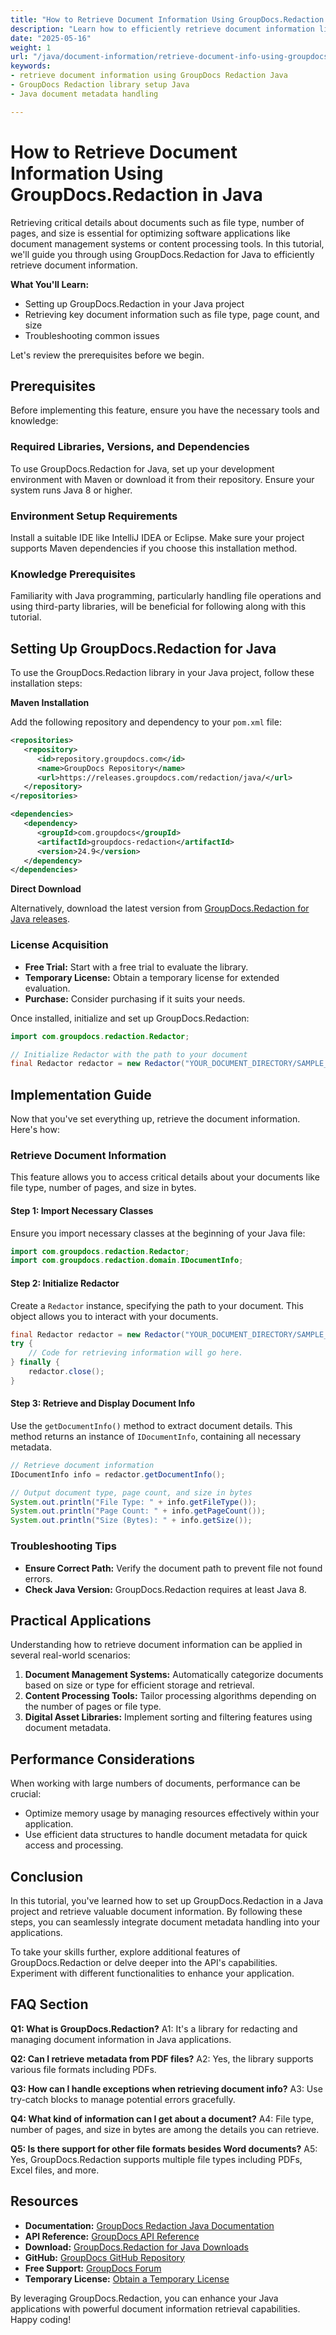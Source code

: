 ```yaml
---
title: "How to Retrieve Document Information Using GroupDocs.Redaction in Java"
description: "Learn how to efficiently retrieve document information like file type, page count, and size using GroupDocs.Redaction for Java. Enhance your Java applications today."
date: "2025-05-16"
weight: 1
url: "/java/document-information/retrieve-document-info-using-groupdocs-redaction-java/"
keywords:
- retrieve document information using GroupDocs Redaction Java
- GroupDocs Redaction library setup Java
- Java document metadata handling

---
```


# How to Retrieve Document Information Using GroupDocs.Redaction in Java

Retrieving critical details about documents such as file type, number of pages, and size is essential for optimizing software applications like document management systems or content processing tools. In this tutorial, we'll guide you through using GroupDocs.Redaction for Java to efficiently retrieve document information.

**What You'll Learn:**
- Setting up GroupDocs.Redaction in your Java project
- Retrieving key document information such as file type, page count, and size
- Troubleshooting common issues

Let's review the prerequisites before we begin.

## Prerequisites

Before implementing this feature, ensure you have the necessary tools and knowledge:

### Required Libraries, Versions, and Dependencies

To use GroupDocs.Redaction for Java, set up your development environment with Maven or download it from their repository. Ensure your system runs Java 8 or higher.

### Environment Setup Requirements

Install a suitable IDE like IntelliJ IDEA or Eclipse. Make sure your project supports Maven dependencies if you choose this installation method.

### Knowledge Prerequisites

Familiarity with Java programming, particularly handling file operations and using third-party libraries, will be beneficial for following along with this tutorial.

## Setting Up GroupDocs.Redaction for Java

To use the GroupDocs.Redaction library in your Java project, follow these installation steps:

**Maven Installation**

Add the following repository and dependency to your `pom.xml` file:

```xml
<repositories>
   <repository>
      <id>repository.groupdocs.com</id>
      <name>GroupDocs Repository</name>
      <url>https://releases.groupdocs.com/redaction/java/</url>
   </repository>
</repositories>

<dependencies>
   <dependency>
      <groupId>com.groupdocs</groupId>
      <artifactId>groupdocs-redaction</artifactId>
      <version>24.9</version>
   </dependency>
</dependencies>
```

**Direct Download**

Alternatively, download the latest version from [GroupDocs.Redaction for Java releases](https://releases.groupdocs.com/redaction/java/).

### License Acquisition
- **Free Trial:** Start with a free trial to evaluate the library.
- **Temporary License:** Obtain a temporary license for extended evaluation.
- **Purchase:** Consider purchasing if it suits your needs.

Once installed, initialize and set up GroupDocs.Redaction:

```java
import com.groupdocs.redaction.Redactor;

// Initialize Redactor with the path to your document
final Redactor redactor = new Redactor("YOUR_DOCUMENT_DIRECTORY/SAMPLE_DOCX");
```

## Implementation Guide

Now that you've set everything up, retrieve the document information. Here's how:

### Retrieve Document Information

This feature allows you to access critical details about your documents like file type, number of pages, and size in bytes.

#### Step 1: Import Necessary Classes

Ensure you import necessary classes at the beginning of your Java file:

```java
import com.groupdocs.redaction.Redactor;
import com.groupdocs.redaction.domain.IDocumentInfo;
```

#### Step 2: Initialize Redactor

Create a `Redactor` instance, specifying the path to your document. This object allows you to interact with your documents.

```java
final Redactor redactor = new Redactor("YOUR_DOCUMENT_DIRECTORY/SAMPLE_DOCX");
try {
    // Code for retrieving information will go here.
} finally {
    redactor.close();
}
```

#### Step 3: Retrieve and Display Document Info

Use the `getDocumentInfo()` method to extract document details. This method returns an instance of `IDocumentInfo`, containing all necessary metadata.

```java
// Retrieve document information
IDocumentInfo info = redactor.getDocumentInfo();

// Output document type, page count, and size in bytes
System.out.println("File Type: " + info.getFileType());
System.out.println("Page Count: " + info.getPageCount());
System.out.println("Size (Bytes): " + info.getSize());
```

### Troubleshooting Tips

- **Ensure Correct Path:** Verify the document path to prevent file not found errors.
- **Check Java Version:** GroupDocs.Redaction requires at least Java 8.

## Practical Applications

Understanding how to retrieve document information can be applied in several real-world scenarios:

1. **Document Management Systems:** Automatically categorize documents based on size or type for efficient storage and retrieval.
2. **Content Processing Tools:** Tailor processing algorithms depending on the number of pages or file type.
3. **Digital Asset Libraries:** Implement sorting and filtering features using document metadata.

## Performance Considerations

When working with large numbers of documents, performance can be crucial:

- Optimize memory usage by managing resources effectively within your application.
- Use efficient data structures to handle document metadata for quick access and processing.

## Conclusion

In this tutorial, you've learned how to set up GroupDocs.Redaction in a Java project and retrieve valuable document information. By following these steps, you can seamlessly integrate document metadata handling into your applications.

To take your skills further, explore additional features of GroupDocs.Redaction or delve deeper into the API's capabilities. Experiment with different functionalities to enhance your application.

## FAQ Section

**Q1: What is GroupDocs.Redaction?**
A1: It's a library for redacting and managing document information in Java applications.

**Q2: Can I retrieve metadata from PDF files?**
A2: Yes, the library supports various file formats including PDFs.

**Q3: How can I handle exceptions when retrieving document info?**
A3: Use try-catch blocks to manage potential errors gracefully.

**Q4: What kind of information can I get about a document?**
A4: File type, number of pages, and size in bytes are among the details you can retrieve.

**Q5: Is there support for other file formats besides Word documents?**
A5: Yes, GroupDocs.Redaction supports multiple file types including PDFs, Excel files, and more.

## Resources
- **Documentation:** [GroupDocs Redaction Java Documentation](https://docs.groupdocs.com/redaction/java/)
- **API Reference:** [GroupDocs API Reference](https://reference.groupdocs.com/redaction/java)
- **Download:** [GroupDocs.Redaction for Java Downloads](https://releases.groupdocs.com/redaction/java/)
- **GitHub:** [GroupDocs GitHub Repository](https://github.com/groupdocs-redaction/GroupDocs.Redaction-for-Java)
- **Free Support:** [GroupDocs Forum](https://forum.groupdocs.com/c/redaction/33)
- **Temporary License:** [Obtain a Temporary License](https://purchase.groupdocs.com/temporary-license/) 

By leveraging GroupDocs.Redaction, you can enhance your Java applications with powerful document information retrieval capabilities. Happy coding!

